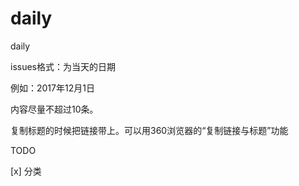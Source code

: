 # daily
daily

issues格式：为当天的日期

例如：2017年12月1日

内容尽量不超过10条。

复制标题的时候把链接带上。可以用360浏览器的“复制链接与标题”功能


TODO

[x] 分类
